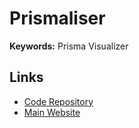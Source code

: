 # Prismaliser

**Keywords:** Prisma Visualizer

## Links

- [Code Repository](https://github.com/Ovyerus/prismaliser)
- [Main Website](https://prismaliser.app)
